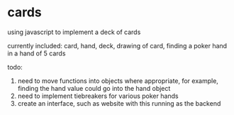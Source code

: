 # cards

using javascript to implement a deck of cards

currently included: card, hand, deck, drawing of card, finding a poker hand in a hand of 5 cards

todo: 
1. need to move functions into objects where appropriate, for example, finding the hand value could go into the hand object
2. need to implement tiebreakers for various poker hands
3. create an interface, such as website with this running as the backend

